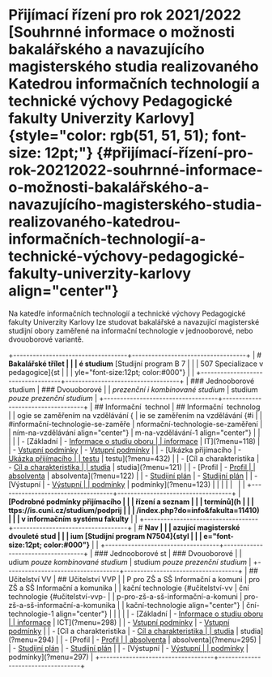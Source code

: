 # Přijímací řízení pro rok 2021/2022 [Souhrnné informace o možnosti bakalářského a navazujícího magisterského studia realizovaného Katedrou informačních technologií a technické výchovy Pedagogické fakulty Univerzity Karlovy]{style="color: rgb(51, 51, 51); font-size: 12pt;"} {#přijímací-řízení-pro-rok-20212022-souhrnné-informace-o-možnosti-bakalářského-a-navazujícího-magisterského-studia-realizovaného-katedrou-informačních-technologií-a-technické-výchovy-pedagogické-fakulty-univerzity-karlovy align="center"}

Na katedře informačních technologií a technické výchovy Pedagogické
fakulty Univerzity Karlovy lze studovat bakalářské a navazující
magisterské studijní obory zaměřené na informační technologie v
jednooborové, nebo dvouoborové variantě.

+-----------------------------------+-----------------------------------+
| # **Bakalářské třílet             |                                   |
| é studium** [Studijní program B 7 |                                   |
| 507 Specializace v pedagogice]{st |                                   |
| yle="font-size:12pt; color:#000"} |                                   |
+-----------------------------------+-----------------------------------+
| ### Jednooborové studium          | ### Dvouoborové                   |
| *prezenční i kombinované studium* | studium *pouze prezenční studium* |
+-----------------------------------+-----------------------------------+
| ## Informační  technol            | ## Informační  technolog          |
| ogie se zaměřením na vzdělávání { | ie se zaměřením na vzdělávání {#i |
| #informační-technologie-se-zaměře | nformační-technologie-se-zaměření |
| ním-na-vzdělávání align="center"} | m-na-vzdělávání-1 align="center"} |
|                                   |                                   |
| -   [Základní                     | -   [Informace o studiu oboru     |
|     informace](?menu=400)         |     IT](?menu=118)                |
| -   [Vstupní podmínky](?menu=401) | -   [Vstupní podmínky](?menu=120) |
| -   [Ukázka přijímacího           | -   [Ukázka přijímacího           |
|     testu](?menu=432)             |     testu](?menu=432)             |
| -   [Cíl a charakteristika        | -   [Cíl a charakteristika        |
|     studia](?menu=396)            |     studia](?menu=121)            |
| -   [Profil                       | -   [Profil                       |
|     absolventa](?menu=402)        |     absolventa](?menu=122)        |
| -   [Studijní plán](?menu=397)    | -   [Studijní plán](?menu=385)    |
| -   [Výstupní                     | -   [Výstupní                     |
|     podmínky](?menu=403)          |     podmínky](?menu=123)          |
|                                   |                                   |
|                                   |                                   |
+-----------------------------------+-----------------------------------+
| **[Podrobné podmínky přijímacího  |                                   |
| řízení a seznam                   |                                   |
| termínů](h                        |                                   |
| ttps://is.cuni.cz/studium/podprij |                                   |
| /index.php?do=info&fakulta=11410) |                                   |
| v informačním systému fakulty**   |                                   |
+-----------------------------------+-----------------------------------+
| # **Nav                           |                                   |
| azující magisterské dvouleté stud |                                   |
| ium [Studijní program N7504]{styl |                                   |
| e="font-size:12pt; color:#000"}** |                                   |
+-----------------------------------+-----------------------------------+
| ### Jednooborové st               | ### Dvouoborové                   |
| udium *pouze kombinované studium* | studium *pouze prezenční studium* |
+-----------------------------------+-----------------------------------+
| ## Učitelství VV                  | ## Učitelství VVP                 |
| P pro ZŠ a SŠ Informační a komuni | pro ZŠ a SŠ Informační a komunika |
| kační technologie {#učitelství-vv | ční technologie {#učitelství-vvp- |
| p-pro-zš-a-sš-informační-a-komuni | pro-zš-a-sš-informační-a-komunika |
| kační-technologie align="center"} | ční-technologie-1 align="center"} |
|                                   |                                   |
| -   [Základní                     | -   [Informace o studiu oboru     |
|     informace](?menu=411)         |     ICT](?menu=298)               |
| -   [Vstupní podmínky](?menu=412) | -   [Vstupní podmínky](?menu=292) |
| -   [Cíl a charakteristika        | -   [Cíl a charakteristika        |
|     studia](?menu=413)            |     studia](?menu=294)            |
| -   [Profil                       | -   [Profil                       |
|     absolventa](?menu=416)        |     absolventa](?menu=295)        |
| -   [Studijní plán](?menu=414)    | -   [Studijní plán](?menu=296)    |
| -   [Výstupní                     | -   [Výstupní                     |
|     podmínky](?menu=415)          |     podmínky](?menu=297)          |
+-----------------------------------+-----------------------------------+
